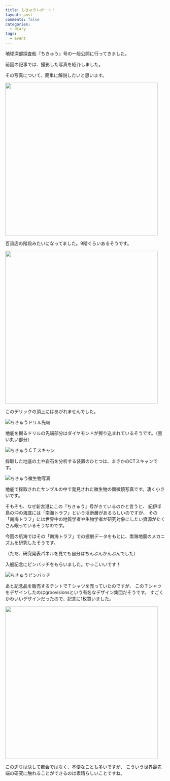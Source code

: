 ```yaml
---
title: ちきゅうレポート！
layout: post
comments: false
categories:
  - diary
tags:
  - event
---
```

地球深部探査船『ちきゅう』号の一般公開に行ってきました。

前回の記事では、撮影した写真を紹介しました。

その写真について、簡単に解説したいと思います。

<img src="/img/uploads/2009/10/chikyu-jamstec-report-1.jpg" width="480" />

百貨店の階段みたいになってました。9階ぐらいあるそうです。

<img src="/img/uploads/2009/10/chikyu-jamstec-report-2.jpg" width="480" />

このデリックの頂上にはあがれませんでした。

![ちきゅうドリル先端][3]

地底を掘るドリルの先端部分はダイヤモンドが擦り込まれているそうです。（黒い丸い部分）

![ちきゅうＣＴスキャン][4]

採取した地底の土や岩石を分析する装置のひとつは、まさかのCTスキャンです。

![ちきゅう微生物写真][5]

地底で採取されたサンプルの中で発見された微生物の顕微鏡写真です。凄く小さいです。

そもそも、なぜ新宮港にこの『ちきゅう』号がきているのかと言うと、
紀伊半島の沖の海底には「南海トラフ」という活断層があるらしいのですが、
その「南海トラフ」には世界中の地質学者や生物学者が研究対象にしたい資源がたくさん眠っているそうなのです。

今回の航海ではその「南海トラフ」での掘削データをもとに、南海地震のメカニズムを研究したそうです。

（ただ、研究発表パネルを見ても自分はちんぷんかんぷんでした）

入船記念にピンバッチをもらいました。かっこいいです！

![ちきゅうピンバッチ][6]

あと記念品を販売するテントでＴシャツを売っていたのですが、
このＴシャツをデザインしたのはgroovisionsという有名なデザイン集団だそうです。
すごくかわいいデザインだったので、記念に1枚買いました。

<img src="/img/uploads/2009/10/chikyu-jamstec-report-7.jpg" width="480" />

この辺りは決して都会ではなく、不便なことも多いですが、
こういう世界最先端の研究に触れることができるのは素晴らしいことですね。


 [3]: /img/uploads/2009/10/chikyu-jamstec-report-3.jpg
 [4]: /img/uploads/2009/10/chikyu-jamstec-report-4.jpg
 [5]: /img/uploads/2009/10/chikyu-jamstec-report-5.jpg
 [6]: /img/uploads/2009/10/chikyu-jamstec-report-6.jpg
